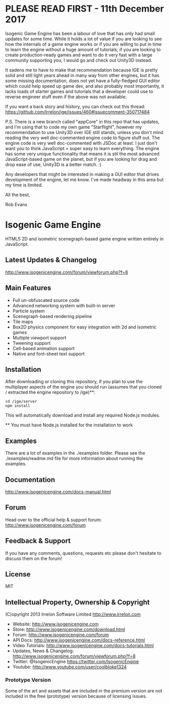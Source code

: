 # PLEASE READ FIRST - 11th December 2017
Isogenic Game Engine has been a labour of love that has only had small updates for some time. While it holds a lot of value if you are looking to see how the internals of a game engine works or if you are willing to put in time to learn the engine without a huge amount of tutorials; if you are looking to create production-ready games and want to do it very fast with a large community supporting you, I would go and check out Unity3D instead.

It sadens me to have to make that recommendation because IGE is pretty solid and still light years ahead in many way from other engines, but it has some missing documentation, does not yet have a fully-fledged GUI editor which could help speed up game dev, and also probably most importantly, it lacks loads of starter games and tutorials that a developer could use to reverse engineer stuff even if the above was not available.

If you want a back story and history, you can check out this thread: https://github.com/Irrelon/ige/issues/460#issuecomment-350717484

P.S. There is a new branch called "appCore" in this repo that has updates, and I'm using that to code my own game "Starflight", however my recommendation to use Unity3D over IGE still stands, unless you don't mind reading the very well doc-commented engine code to figure stuff out. The engine code is very well doc-commented with JSDoc at least. I just don't want you to think JavaScript = super easy to learn everything. The engine has some very unique functionality that means it is stil the most advanced JavaScript-based game on the planet, but if you are looking for drag and drop ease of use, Unity3D is a better match. :)

Any developers that might be interested in making a GUI editor that drives development of the engine, let me know. I've made headway in this area but my time is limited.

All the best,

Rob Evans

# Isogenic Game Engine
HTML5 2D and isometric scenegraph-based game engine written entirely in JavaScript.

## Latest Updates & Changelog
http://www.isogenicengine.com/forum/viewforum.php?f=8

## Main Features
* Full un-obfuscated source code
* Advanced networking system with built-in server
* Particle system
* Scenegraph-based rendering pipeline
* Tile maps
* Box2D physics component for easy integration with 2d and isometric games
* Multiple viewport support
* Tweening support
* Cell-based animation support
* Native and font-sheet text support

## Installation
After downloading or cloning this repository, if you plan to use the multiplayer aspects of the engine you should run
(assumes that you cloned / extracted the engine repository to /ige)**:

    cd /ige/server
    npm install

This will automatically download and install any required Node.js modules.

** You must have Node.js installed for the installation to work

## Examples
There are a lot of examples in the ./examples folder. Please see the ./examples/readme.md file for more information
about running the examples.

## Documentation
http://www.isogenicengine.com/docs-manual.html

## Forum
Head over to the official help & support forum: http://www.isogenicengine.com/forum

## Feedback & Support
If you have any comments, questions, requests etc please don't hesitate to discuss them on the forum!

## License
MIT

## Intellectual Property, Ownership & Copyright
(C)opyright 2013 Irrelon Software Limited
http://www.irrelon.com

* Website: http://www.isogenicengine.com
* Store: http://www.isogenicengine.com/download.html
* Forum: http://www.isogenicengine.com/forum
* API Docs: http://www.isogenicengine.com/docs-reference.html
* Video Tutorials: http://www.isogenicengine.com/docs-tutorials.html
* Updates, News & Changelog: http://www.isogenicengine.com/forum/viewforum.php?f=8
* Twitter: @IsogenicEngine https://twitter.com/IsogenicEngine
* Youtube: http://www.youtube.com/user/coolbloke1324

### Prototype Version
Some of the art and assets that are included in the premium version are not included in the free (prototype) version because
of licensing issues.
